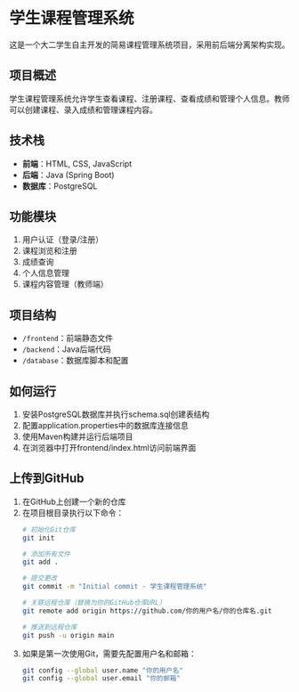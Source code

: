 # 学生课程管理系统

这是一个大二学生自主开发的简易课程管理系统项目，采用前后端分离架构实现。

## 项目概述
学生课程管理系统允许学生查看课程、注册课程、查看成绩和管理个人信息。教师可以创建课程、录入成绩和管理课程内容。

## 技术栈
- **前端**：HTML, CSS, JavaScript
- **后端**：Java (Spring Boot)
- **数据库**：PostgreSQL

## 功能模块
1. 用户认证（登录/注册）
2. 课程浏览和注册
3. 成绩查询
4. 个人信息管理
5. 课程内容管理（教师端）

## 项目结构
- `/frontend`：前端静态文件
- `/backend`：Java后端代码
- `/database`：数据库脚本和配置

## 如何运行
1. 安装PostgreSQL数据库并执行schema.sql创建表结构
2. 配置application.properties中的数据库连接信息
3. 使用Maven构建并运行后端项目
4. 在浏览器中打开frontend/index.html访问前端界面

## 上传到GitHub
1. 在GitHub上创建一个新的仓库
2. 在项目根目录执行以下命令：
   ```bash
   # 初始化Git仓库
   git init
   
   # 添加所有文件
   git add .
   
   # 提交更改
   git commit -m "Initial commit - 学生课程管理系统"
   
   # 关联远程仓库（替换为你的GitHub仓库URL）
   git remote add origin https://github.com/你的用户名/你的仓库名.git
   
   # 推送到远程仓库
   git push -u origin main
   ```
3. 如果是第一次使用Git，需要先配置用户名和邮箱：
   ```bash
   git config --global user.name "你的用户名"
   git config --global user.email "你的邮箱"
   ```
